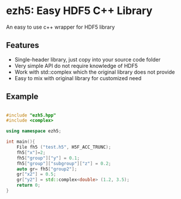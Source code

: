 ezh5: Easy HDF5 C++ Library
===========================

An easy to use c++ wrapper for HDF5 library

Features
--------

- Single-header library, just copy into your source code folder
- Very simple API do not require knowledge of HDF5
- Work with std::complex which the original library does not provide
- Easy to mix with original library for customized need

Example
-------

```C++

#include "ezh5.hpp"
#include <complex>

using namespace ezh5;

int main(){
    File fh5 ("test.h5", H5F_ACC_TRUNC);
    fh5["x"]=2;
    fh5["group"]["y"] = 0.1;
    fh5["group"]["subgroup"]["z"] = 0.2;
    auto gr= fh5["group2"];
    gr["x2"] = 0.5;
    gr["y2"] = std::complex<double> (1.2, 3.5);
    return 0;
}



```
